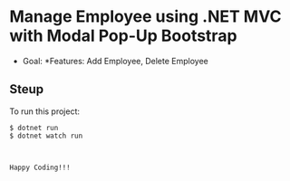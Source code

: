 # Manage Employee using .NET MVC with Modal Pop-Up Bootstrap

- Goal: *Features: Add Employee, Delete Employee

## Steup
To run this project:
```
$ dotnet run
$ dotnet watch run



Happy Coding!!!
